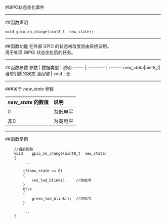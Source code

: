 #GIPO状态变化事件
***
##函数声明
```
void gpio_on_change(uint8_t  new_state);
```

***
##函数功能
在外部 GPIO 的状态被改变后由系统调用。  
用于处理 GIPOI 状态变化后的任务。

***
##函数参数
参数    | 数据类型   | 说明
:----- | :-------- | :------
*new_state*|uint8_t|当前引脚的状态
*返回值*  | void      | 无

***
###关于 *new_state* 参数

*new_state* 的数值|说明
:-------- | :------
0| 为低电平
非0|为高电平

***
##函数举例
```
	//当前函数
	void	gpio_on_change(uint8_t  new_state)
	{
		...
		
		if(new_state == 0)
		{
			red_led_blink();	//伪指令
		}
		else
		{
			green_led_blink();	//伪指令
		}
		
		...
	}
```